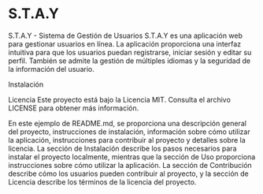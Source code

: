 # S.T.A.Y

S.T.A.Y - Sistema de Gestión de Usuarios
S.T.A.Y es una aplicación web para gestionar usuarios en línea. La aplicación proporciona una interfaz intuitiva para que los usuarios puedan registrarse, iniciar sesión y editar su perfil. También se admite la gestión de múltiples idiomas y la seguridad de la información del usuario.

Instalación

Licencia
Este proyecto está bajo la Licencia MIT. Consulta el archivo LICENSE para obtener más información.

En este ejemplo de README.md, se proporciona una descripción general del proyecto, instrucciones de instalación, información sobre cómo utilizar la aplicación, instrucciones para contribuir al proyecto y detalles sobre la licencia. La sección de Instalación describe los pasos necesarios para instalar el proyecto localmente, mientras que la sección de Uso proporciona instrucciones sobre cómo utilizar la aplicación. La sección de Contribución describe cómo los usuarios pueden contribuir al proyecto, y la sección de Licencia describe los términos de la licencia del proyecto.
